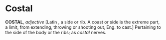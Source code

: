 # Costal

**COSTAL**, _adjective_ \[Latin , a side or rib. A coast or side is the extreme part, a limit, from extending, throwing or shooting out, Eng. to cast.\] Pertaining to the side of the body or the ribs; as _costal_ nerves.